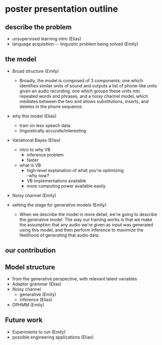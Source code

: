 # poster presentation outline

## describe the problem
- unsupervised learning intro (Elias) 
- language acquisition -- linguistic problem being solved (Emily)  

## the model 

- Broad structure (Emily) 
	- Broadly, the model is composed of 3 components: one which identifies similar units of sound and outputs a list of phone-like units given an audio recording, one which groups these units into repeated words and phrases, and a noisy channel model, which mediates between the two and allows substitutions, inserts, and deletes in the phone sequence.

- why this model (Elias) 
	- train on less speech data
	- linguistically accurate/interesting

- Variational Bayes (Elias)
	- intro to why VB  
		- inference problem 
		- faster 
	- what is VB
		- high-level explanation of what you're optimizing    
	-why now?
		- VB implementations available 
		- more computing power available easily
- Noisy channel (Emily) 


- setting the stage for generative models (Emily)
	- When we describe the model in more detail, we're going to describe the generative model. The way our training works is that we make the assumption that any audio we're given as input was generated using this model, and then perform inference to maximize the likelihood of generating that audio data.


## our contribution

## Model structure
- from the generative perspective, with relevant latent variables
- Adaptor grammar (Elias)
- Noisy channel
	- generative (Emily) 
	- inference (Elias) 
- DPHMM (Emily) 

## Future work
- Experiments to run (Emily) 
- possible engineering applications (Elias) 
	 
